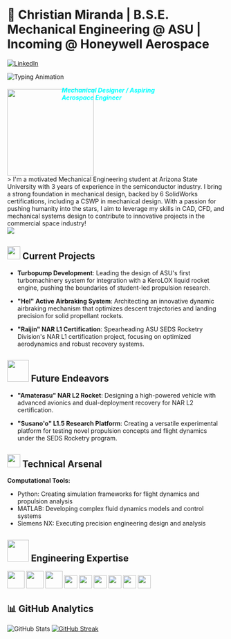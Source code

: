 # 🚀 Christian Miranda | B.S.E. Mechanical Engineering @ ASU | Incoming @ Honeywell Aerospace

[![LinkedIn](https://img.shields.io/badge/LinkedIn-Connect-blue?style=flat-square&logo=linkedin)](https://www.linkedin.com/in/your-linkedin/)

![Typing Animation](https://readme-typing-svg.herokuapp.com?font=Fira+Code&pause=1000&color=00FFFF&width=435&lines=Aspiring+Aerospace+Engineer;Rocketry+Specialist;Mechanical+Designer;)

<div style="position: relative;">
  <p style="position: absolute; top: -20px; left: 50%; transform: translateX(-50%); color: #00FFFF; font-weight: bold; font-style: italic;">Mechanical Designer / Aspiring Aerospace Engineer</p>
  <div style="display: flex; align-items: center; flex-wrap: wrap; margin-top: 20px;">
    <img src="https://media0.giphy.com/media/v1.Y2lkPTc5MGI3NjExMHo4eGNyeXBrNmMxYTBvbGtuZm5qOW0xYWFhbm5pNHV6dnBwd3YzcyZlcD12MV9pbnRlcm5hbF9naWZfYnlfaWQmY3Q9Zw/TX6UpjsXPtQEZ0RwQP/giphy.gif" width="200" style="margin-right: 20px;"/>
    <p style="margin: 0; flex-grow: 1;">> I'm a motivated Mechanical Engineering student at Arizona State University with 3 years of experience in the semiconductor industry. I bring a strong foundation in mechanical design, backed by 6 SolidWorks certifications, including a CSWP in mechanical design. With a passion for pushing humanity into the stars, I aim to leverage my skills in CAD, CFD, and mechanical systems design to contribute to innovative projects in the commercial space industry!</p>
  </div>
</div>

<img src="https://user-images.githubusercontent.com/73097560/115834477-dbab4500-a447-11eb-908a-139a6edaec5c.gif">

## <img src="https://media3.giphy.com/media/v1.Y2lkPTc5MGI3NjExcHJwN3FueDR4NDNicW9jdjZpd21ldjYzZzRvbWdqd3BraWViNzR4ciZlcD12MV9pbnRlcm5hbF9naWZfYnlfaWQmY3Q9Zw/ztowdimL4paHXUqQTX/giphy.gif" width="30"> Current Projects

- **Turbopump Development**: Leading the design of ASU's first turbomachinery system for integration with a KeroLOX liquid rocket engine, pushing the boundaries of student-led propulsion research.

- **"Hel" Active Airbraking System**: Architecting an innovative dynamic airbraking mechanism that optimizes descent trajectories and landing precision for solid propellant rockets.

- **"Raijin" NAR L1 Certification**: Spearheading ASU SEDS Rocketry Division's NAR L1 certification project, focusing on optimized aerodynamics and robust recovery systems.

## <img src="https://media0.giphy.com/media/v1.Y2lkPTc5MGI3NjExMjQ2bTJmNWF2eHhyanV0Ymx6b2lraXBrYnNtc3A3MTlld2JzOTFxYiZlcD12MV9pbnRlcm5hbF9naWZfYnlfaWQmY3Q9Zw/NTjkdAKV2v0MZDWuWD/giphy.gif" width="50"> Future Endeavors

- **"Amaterasu" NAR L2 Rocket**: Designing a high-powered vehicle with advanced avionics and dual-deployment recovery for NAR L2 certification.

- **"Susano'o" L1.5 Research Platform**: Creating a versatile experimental platform for testing novel propulsion concepts and flight dynamics under the SEDS Rocketry program.

## <img src="https://media.giphy.com/media/WUlplcMpOCEmTGBtBW/giphy.gif" width="30"> Technical Arsenal

**Computational Tools:**
- Python: Creating simulation frameworks for flight dynamics and propulsion analysis
- MATLAB: Developing complex fluid dynamics models and control systems
- Siemens NX: Executing precision engineering design and analysis

## <img src="https://media1.giphy.com/media/v1.Y2lkPTc5MGI3NjExcmJsZTJxZHY2bmliZTQxYjlpY2d6ZnZ2cXRlMHhkczdyMHlrY2M4eCZlcD12MV9pbnRlcm5hbF9naWZfYnlfaWQmY3Q9Zw/LqW9dLVjQm3cs/giphy.gif" width="50"> Engineering Expertise

<p align="left">
  <img src="https://cdn.jsdelivr.net/gh/devicons/devicon/icons/python/python-original.svg" width="40" height="40"/> 
  <img src="https://cdn.jsdelivr.net/gh/devicons/devicon/icons/matlab/matlab-original.svg" width="40" height="40"/>
  <img src="https://cdn.jsdelivr.net/gh/devicons/devicon/icons/arduino/arduino-original.svg" width="40" height="40"/>
  <img src="https://img.shields.io/badge/-SolidWorks-FF0000?style=flat-square&logo=dassaultsystemes&logoColor=white" height="30"/>
  <img src="https://img.shields.io/badge/-Fusion%20360-0696D7?style=flat-square&logo=autodesk&logoColor=white" height="30"/>
  <img src="https://img.shields.io/badge/-Siemens%20NX-00AEEF?style=flat-square&logo=siemens&logoColor=white" height="30"/>
  <img src="https://img.shields.io/badge/-ANSYS-FFB71B?style=flat-square&logo=ansys&logoColor=black" height="30"/>
  <img src="https://img.shields.io/badge/-Blender-F5792A?style=flat-square&logo=blender&logoColor=white" height="30"/>
  <img src="https://img.shields.io/badge/-LTSpice-8B0000?style=flat-square" height="30"/>
</p>

## 📊 GitHub Analytics

![GitHub Stats](https://github-readme-stats.vercel.app/api?username=christianmiranda-ai&show_icons=true&theme=radical)
[![GitHub Streak](https://github-readme-streak-stats.herokuapp.com/?user=christianmiranda-ai&theme=radical)](https://git.io/streak-stats)
